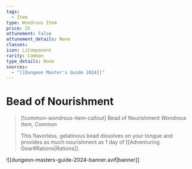 ```yaml
---
tags:
  - Item
type: Wondrous Item
price: 25
attunement: False
attunement_details: None
classes:
icon: LiComponent
rarity: Common
type_details: None
sources: 
  - "[[Dungeon Master's Guide 2024]]"
---
```

# Bead of Nourishment
>[!common-wondrous-item-callout] Bead of Nourishment
>_Wondrous Item, Common_
>
>This flavorless, gelatinous bead dissolves on your tongue and provides as much nourishment as 1 day of [[Adventuring Gear#Rations\|Rations]].
>


![[dungeon-masters-guide-2024-banner.avif|banner]]